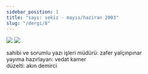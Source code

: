 ```yaml
---
sidebar_position: 1
title: "sayı: sekiz - mayıs/haziran 2003"
slug: "/dergi/8"
---
```


![](../../static/img/ky08_00_zaferyalcinpinar.jpg)
![](../../static/img/ky08_36_zaferyalcinpinar.jpg)

sahibi ve sorumlu yazı işleri müdürü: zafer yalçınpınar  
yayıma hazırlayan: vedat kamer  
düzelti: akın demirci  